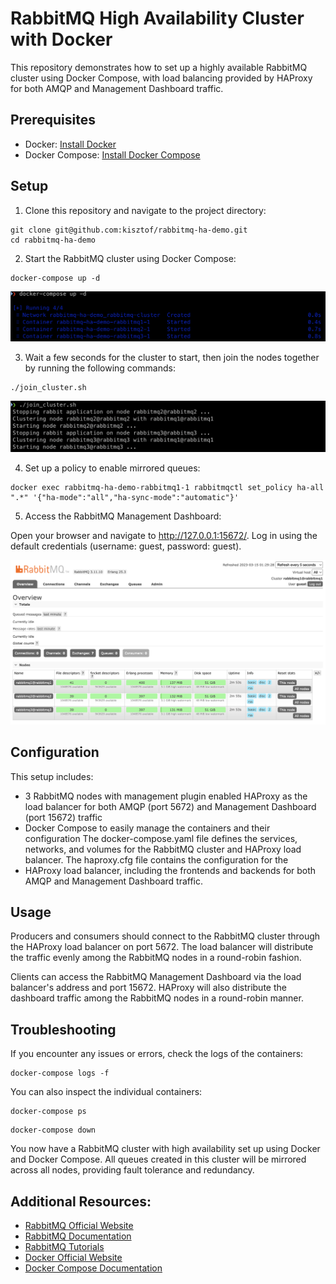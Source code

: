 # RabbitMQ High Availability Cluster with Docker

This repository demonstrates how to set up a highly available RabbitMQ cluster using Docker Compose, with load balancing provided by HAProxy for both AMQP and Management Dashboard traffic.



## Prerequisites

- Docker: [Install Docker](https://docs.docker.com/get-docker/)
- Docker Compose: [Install Docker Compose](https://docs.docker.com/compose/install/)

## Setup

1. Clone this repository and navigate to the project directory:

```
git clone git@github.com:kisztof/rabbitmq-ha-demo.git
cd rabbitmq-ha-demo
```

2. Start the RabbitMQ cluster using Docker Compose:

```
docker-compose up -d
```
![docker-compose up -d](docs/ss1.png "docker-compose up -d")

3. Wait a few seconds for the cluster to start, then join the nodes together by running the following commands:

```
./join_cluster.sh
```
![./join_cluster.sh](docs/ss2.png "./join_cluster.sh")

4. Set up a policy to enable mirrored queues:

```
docker exec rabbitmq-ha-demo-rabbitmq1-1 rabbitmqctl set_policy ha-all ".*" '{"ha-mode":"all","ha-sync-mode":"automatic"}'
```

5. Access the RabbitMQ Management Dashboard:

Open your browser and navigate to http://127.0.0.1:15672/. Log in using the default credentials (username: guest, password: guest).

![RabbitMQ cluster](docs/ss3.png "RabbitMQ cluster")

## Configuration
This setup includes:

- 3 RabbitMQ nodes with management plugin enabled
HAProxy as the load balancer for both AMQP (port 5672) and Management Dashboard (port 15672) traffic
- Docker Compose to easily manage the containers and their configuration
The docker-compose.yaml file defines the services, networks, and volumes for the RabbitMQ cluster and HAProxy load balancer. The haproxy.cfg file contains the configuration for the 
- HAProxy load balancer, including the frontends and backends for both AMQP and Management Dashboard traffic.

## Usage
Producers and consumers should connect to the RabbitMQ cluster through the HAProxy load balancer on port 5672. The load balancer will distribute the traffic evenly among the RabbitMQ nodes in a round-robin fashion.

Clients can access the RabbitMQ Management Dashboard via the load balancer's address and port 15672. HAProxy will also distribute the dashboard traffic among the RabbitMQ nodes in a round-robin manner.

## Troubleshooting
If you encounter any issues or errors, check the logs of the containers:

```
docker-compose logs -f
```

You can also inspect the individual containers:

```
docker-compose ps
```

```
docker-compose down
```

You now have a RabbitMQ cluster with high availability set up using Docker and Docker Compose. All queues created in this cluster will be mirrored across all nodes, providing fault tolerance and redundancy.

## Additional Resources:
- [RabbitMQ Official Website](https://www.rabbitmq.com/)
- [RabbitMQ Documentation](https://www.rabbitmq.com/documentation.html)
- [RabbitMQ Tutorials](https://www.rabbitmq.com/getstarted.html)
- [Docker Official Website](https://www.docker.com/)
- [Docker Compose Documentation](https://docs.docker.com/compose/)